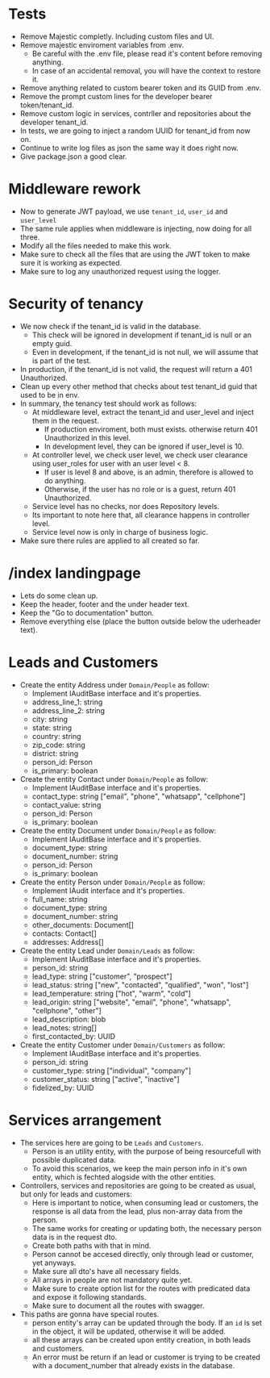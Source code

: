 # Tests
- Remove Majestic completly. Including custom files and UI.
- Remove majestic enviroment variables from .env.
    - Be careful with the .env file, please read it's content before removing anything.
    - In case of an accidental removal, you will have the context to restore it.
- Remove anything related to custom bearer token and its GUID from .env.
- Remove the prompt custom lines for the developer bearer token/tenant_id.
- Remove custom logic in services, contrller and repositories about the developer tenant_id.
- In tests, we are going to inject a random UUID for tenant_id from now on.
- Continue to write log files as json the same way it does right now.
- Give package.json a good clear.

# Middleware rework
- Now to generate JWT payload, we use `tenant_id`, `user_id` and `user_level` 
- The same rule applies when middleware is injecting, now doing for all three.
- Modify all the files needed to make this work.
- Make sure to check all the files that are using the JWT token to make sure it is working as expected.
- Make sure to log any unauthorized request using the logger.

# Security of tenancy
- We now check if the tenant_id is valid in the database.
    - This check will be ignored in development if tenant_id is null or an empty guid.
    - Even in development, if the tenant_id is not null, we will assume that is part of the test.
- In production, if the tenant_id is not valid, the request will return a 401 Unauthorized.
- Clean up every other method that checks about test tenant_id guid that used to be in env.
- In summary, the tenancy test should work as follows:
    - At middleware level, extract the tenant_id and user_level and inject them in the request.
        - If production enviroment, both must exists. otherwise return 401 Unauthorized in this level.
        - In development level, they can be ignored if user_level is 10.
    - At controller level, we check user level, we check user clearance using user_roles for user with an user level < 8.
        - If user is level 8 and above, is an admin, therefore is allowed to do anything.
        - Otherwise, if the user has no role or is a guest, return 401 Unauthorized.
    - Service level has no checks, nor does Repository levels.
    - Its important to note here that, all clearance happens in controller level.
    - Service level now is only in charge of business logic.
- Make sure there rules are applied to all created so far.

# /index landingpage
- Lets do some clean up.
- Keep the header, footer and the under header text.
- Keep the "Go to documentation" button.
- Remove everything else (place the button outside below the uderheader text).

# Leads and Customers
- Create the entity Address under `Domain/People` as follow:
    - Implement IAuditBase interface and it's properties.
    - address_line_1: string
    - address_line_2: string
    - city: string
    - state: string
    - country: string
    - zip_code: string
    - district: string
    - person_id: Person
    - is_primary: boolean
- Create the entity Contact under `Domain/People` as follow:
    - Implement IAuditBase interface and it's properties.
    - contact_type: string ["email", "phone", "whatsapp", "cellphone"]
    - contact_value: string
    - person_id: Person
    - is_primary: boolean
- Create the entity Document under `Domain/People` as follow:
    - Implement IAuditBase interface and it's properties.
    - document_type: string
    - document_number: string
    - person_id: Person
    - is_primary: boolean
- Create the entity Person under `Domain/People` as follow:
    - Implement IAudit interface and it's properties.
    - full_name: string
    - document_type: string
    - document_number: string
    - other_documents: Document[]
    - contacts: Contact[]
    - addresses: Address[]
- Create the entity Lead under `Domain/Leads` as follow:
    - Implement IAuditBase interface and it's properties.
    - person_id: string
    - lead_type: string ["customer", "prospect"]
    - lead_status: string ["new", "contacted", "qualified", "won", "lost"]
    - lead_temperature: string ["hot", "warm", "cold"]
    - lead_origin: string ["website", "email", "phone", "whatsapp", "cellphone", "other"]
    - lead_description: blob
    - lead_notes: string[]
    - first_contacted_by: UUID
- Create the entity Customer under `Domain/Customers` as follow:
    - Implement IAuditBase interface and it's properties.
    - person_id: string
    - customer_type: string ["individual", "company"]
    - customer_status: string ["active", "inactive"]
    - fidelized_by: UUID


# Services arrangement
- The services here are going to be `Leads` and `Customers`.
    - Person is an utility entity, with the purpose of being resourcefull with possible duplicated data.
    - To avoid this scenarios, we keep the main person info in it's own entity, which is fechted alogside with the other entities.
- Controllers, services and repositories are going to be created as usual, but only for leads and customers:
    - Here is important to notice, when consuming lead or customers, the response is all data from the lead, plus non-array data from the person.
    - The same works for creating or updating both, the necessary person data is in the request dto.
    - Create both paths with that in mind.
    - Person cannot be accesed directly, only through lead or customer, yet anyways.
    - Make sure all dto's have all necessary fields.
    - All arrays in people are not mandatory quite yet.
    - Make sure to create option list for the routes with predicated data and expose it following standards.
    - Make sure to document all the routes with swagger.
- This paths are gonna have special routes.
    - person entity's array can be updated through the body. If an `id` is set in the object, it will be updated, otherwise it will be added.
    - all these arrays can be created upon entity creation, in both leads and customers.
    - An error must be return if an lead or customer is trying to be created with a document_number that already exists in the database.
